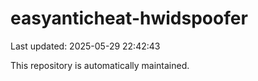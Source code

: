 # easyanticheat-hwidspoofer

Last updated: 2025-05-29 22:42:43

This repository is automatically maintained.

